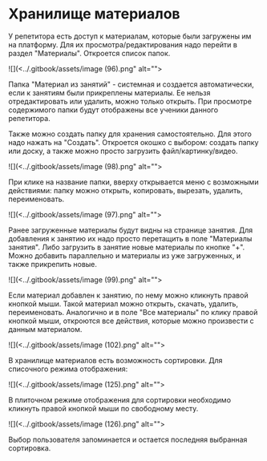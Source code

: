 # Хранилище материалов

У репетитора есть доступ к материалам, которые были загружены им на платформу. Для их просмотра/редактирования надо перейти в раздел "Материалы". Откроется список папок.&#x20;

![](<../.gitbook/assets/image (96).png" alt=""><figcaption></figcaption></figure>

Папка "Материал из занятий" - системная и создается автоматически, если к занятиям были прикреплены материалы. Ее нельзя отредактировать или удалить, можно только открыть. При просмотре содержимого папки будут отображены все ученики данного репетитора.

Также можно создать папку для хранения самостоятельно. Для этого надо нажать на "Создать". Откроется окошко с выбором: создать папку или доску, а также можно просто загрузить файл/картинку/видео.

![](<../.gitbook/assets/image (98).png" alt=""><figcaption></figcaption></figure>

При клике на название папки, вверху открывается меню с возможными действиями: папку можно открыть, копировать, вырезать, удалить, переименовать.

![](<../.gitbook/assets/image (97).png" alt=""><figcaption></figcaption></figure>

Ранее загруженные материалы будут видны на странице занятия. Для добавления к занятию их надо просто перетащить в поле "Материалы занятия". Либо загрузить в занятие новые материалы по кнопке "+". Можно добавить параллельно и материалы из уже загруженных, и также прикрепить новые.&#x20;

![](<../.gitbook/assets/image (99).png" alt=""><figcaption></figcaption></figure>

Если материал добавлен к занятию, по нему можно кликнуть правой кнопкой мыши. Такой материал можно открыть, скачать, удалить, переименовать. Аналогично и в поле "Все материалы" по клику правой кнопкой мыши, откроются все действия, которые можно произвести с данным материалом.&#x20;

![](<../.gitbook/assets/image (102).png" alt=""><figcaption></figcaption></figure>

В хранилище материалов есть возможность сортировки. Для списочного режима отображения:

![](<../.gitbook/assets/image (125).png" alt=""><figcaption></figcaption></figure>

В плиточном режиме отображения для сортировки необходимо кликнуть правой кнопкой мыши по свободному месту.

![](<../.gitbook/assets/image (126).png" alt=""><figcaption></figcaption></figure>

Выбор пользователя запоминается и остается последняя выбранная сортировка.
